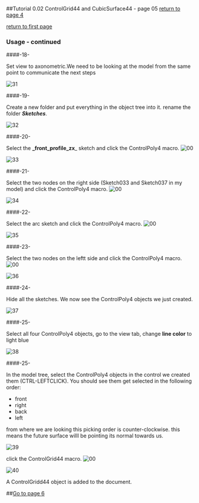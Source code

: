 ##Tutorial 0.02 ControlGrid44 and CubicSurface44 - page 05
[return to page 4](https://github.com/edwardvmills/NURBSlib_EVM/blob/gh-pages/Tutorial%200.02%20ControlGrid44%20and%20CubicSurface44%20-%20page%2004.md)

[return to first page](https://github.com/edwardvmills/NURBSlib_EVM/blob/gh-pages/Tutorial%200.02%20ControlGrid44%20and%20CubicSurface44%20-%20page%2001.md)
### Usage - continued

####-18-

Set view to axonometric.We need to be looking at the model from the same point to communicate the next steps

![31](https://github.com/edwardvmills/NURBSlib_EVM/blob/master/Tutorial%20Models/ControlGridd44%20and%20CubicSurface44/ControlGrid44%20and%20CubicSurface44%2031.png?raw=true)

####-19-

Create a new folder and put everything in the object tree into it. rename the folder **_Sketches_**.

![32](https://github.com/edwardvmills/NURBSlib_EVM/blob/master/Tutorial%20Models/ControlGridd44%20and%20CubicSurface44/ControlGrid44%20and%20CubicSurface44%2032.png?raw=true)

####-20-

Select the **_front\_profile\_zx**_ sketch and click the ControlPoly4 macro.
![00](https://github.com/edwardvmills/NURBSlib_EVM/blob/master/icons/ControlPoly4.png?raw=true)

![33](https://github.com/edwardvmills/NURBSlib_EVM/blob/master/Tutorial%20Models/ControlGridd44%20and%20CubicSurface44/ControlGrid44%20and%20CubicSurface44%2033.png?raw=true)

####-21-

Select the two nodes on the right side (Sketch033 and Sketch037 in my model) and click the ControlPoly4 macro.
![00](https://github.com/edwardvmills/NURBSlib_EVM/blob/master/icons/ControlPoly4.png?raw=true)

![34](https://github.com/edwardvmills/NURBSlib_EVM/blob/master/Tutorial%20Models/ControlGridd44%20and%20CubicSurface44/ControlGrid44%20and%20CubicSurface44%2034.png?raw=true)

####-22-

Select the arc sketch and click the ControlPoly4 macro.
![00](https://github.com/edwardvmills/NURBSlib_EVM/blob/master/icons/ControlPoly4.png?raw=true)

![35](https://github.com/edwardvmills/NURBSlib_EVM/blob/master/Tutorial%20Models/ControlGridd44%20and%20CubicSurface44/ControlGrid44%20and%20CubicSurface44%2035.png?raw=true)

####-23-

Select the two nodes on the leftt side and click the ControlPoly4 macro.
![00](https://github.com/edwardvmills/NURBSlib_EVM/blob/master/icons/ControlPoly4.png?raw=true)

![36](https://github.com/edwardvmills/NURBSlib_EVM/blob/master/Tutorial%20Models/ControlGridd44%20and%20CubicSurface44/ControlGrid44%20and%20CubicSurface44%2036.png?raw=true)

####-24-

Hide all the sketches. We now see the ControlPoly4 objects we just created.

![37](https://github.com/edwardvmills/NURBSlib_EVM/blob/master/Tutorial%20Models/ControlGridd44%20and%20CubicSurface44/ControlGrid44%20and%20CubicSurface44%2037.png?raw=true)

####-25-

Select all four ControlPoly4 objects, go to the view tab, change **line color** to light blue

![38](https://github.com/edwardvmills/NURBSlib_EVM/blob/master/Tutorial%20Models/ControlGridd44%20and%20CubicSurface44/ControlGrid44%20and%20CubicSurface44%2038.png?raw=true)

####-25-

In the model tree, select the ControlPoly4 objects in the control we created them (CTRL-LEFTCLICK). You should see them get selected in the following order:
* front
* right
* back
* left

from where we are looking this picking order is counter-clockwise. this means the future surface willl be pointing its normal towards us.

![39](https://github.com/edwardvmills/NURBSlib_EVM/blob/master/Tutorial%20Models/ControlGridd44%20and%20CubicSurface44/ControlGrid44%20and%20CubicSurface44%2039.png?raw=true)

click the ControlGrid44 macro.
![00](https://github.com/edwardvmills/NURBSlib_EVM/blob/master/icons/ControlGrid44.png?raw=true)

![40](https://github.com/edwardvmills/NURBSlib_EVM/blob/master/Tutorial%20Models/ControlGridd44%20and%20CubicSurface44/ControlGrid44%20and%20CubicSurface44%2040.png?raw=true)

A ControlGridd44 object is added to the document.

##[Go to page 6](https://github.com/edwardvmills/NURBSlib_EVM/blob/gh-pages/Tutorial%200.02%20ControlGrid44%20and%20CubicSurface44%20-%20page%2006.md)

